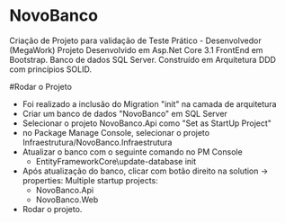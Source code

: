 # NovoBanco
Criação de Projeto para validação de Teste Prático - Desenvolvedor (MegaWork)
Projeto Desenvolvido em Asp.Net Core 3.1
FrontEnd em Bootstrap.
Banco de dados SQL Server.
Construído em Arquitetura DDD com princípios SOLID.

#Rodar o Projeto
- Foi realizado a inclusão do Migration "init" na camada de arquitetura
- Criar um banco de dados "NovoBanco" em SQL Server
- Selecionar o projeto NovoBanco.Api como "Set as StartUp Project"
- no Package Manage Console, selecionar o projeto Infraestrutura/NovoBanco.Infraestrutura
- Atualizar o banco com o seguinte comando no PM Console
  - EntityFrameworkCore\update-database init
- Após atualização do banco, clicar com botão direito na solution -> properties: Multiple startup projects:
  - NovoBanco.Api
  - NovoBanco.Web
- Rodar o projeto.
